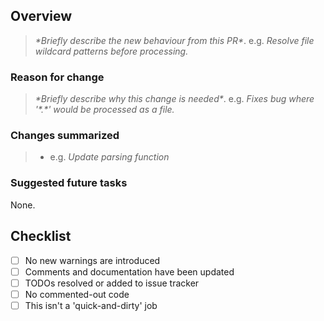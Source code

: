 ## Overview

> _\*Briefly describe the new behaviour from this PR\*_.
> e.g. _Resolve file wildcard patterns before processing._

### Reason for change

> _\*Briefly describe why this change is needed\*_.
> e.g. _Fixes bug where '\*.\*' would be processed as a file._

### Changes summarized

> - e.g. _Update parsing function_

### Suggested future tasks

None.

## Checklist

- [ ] No new warnings are introduced
- [ ] Comments and documentation have been updated
- [ ] TODOs resolved or added to issue tracker
- [ ] No commented-out code
- [ ] This isn't a 'quick-and-dirty' job